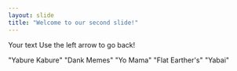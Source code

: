 ```yaml
---
layout: slide
title: "Welcome to our second slide!"
---
```

Your text
Use the left arrow to go back!

"Yabure Kabure"
"Dank Memes"
"Yo Mama"
"Flat Earther's"
"Yabai"
